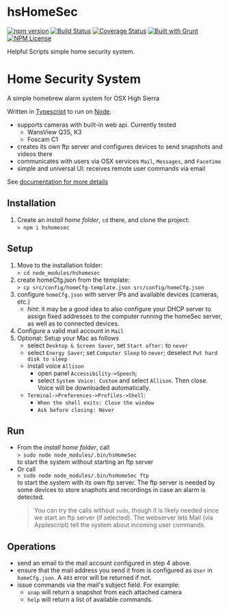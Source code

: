 hsHomeSec 
========
[![npm version](https://badge.fury.io/js/hshomesec.svg)](https://badge.fury.io/js/hshomesec)
[![Build Status](https://travis-ci.org/HelpfulScripts/hsHomeSec.svg?branch=master)](https://travis-ci.org/HelpfulScripts/hsHomeSec)
[![Coverage Status](https://coveralls.io/repos/github/HelpfulScripts/hsHomeSec/badge.svg?branch=master)](https://coveralls.io/github/HelpfulScripts/hsHomeSec?branch=master)
[![Built with Grunt](https://cdn.gruntjs.com/builtwith.svg)](https://gruntjs.com/) 
[![NPM License](https://img.shields.io/badge/license-MIT-brightgreen.svg)](https://www.npmjs.com/package/hshomesec)

Helpful Scripts simple home security system.

# Home Security System
A simple homebrew alarm system for OSX High Sierra

Written in [Typescript](typescriptlang.org) to run on [Node](nodejs.org).
- supports cameras with built-in web api. Currently tested
    - WansView Q3S, K3
    - Foscam C1
- creates its own ftp server and configures devices to send snapshots and videos there
- communicates with users via OSX services `Mail`, `Messages`, and `Facetime`
- simple and universal UI: receives remote user commands via email

See [documentation for more details](http://helpfulscripts.github.io/hsHomeSec/#!/api/hsHomeSec/0)

## Installation
1. Create an *install home folder*, `cd` there, and clone the project:<br>
`> npm i hshomesec`<br>

## Setup
1. Move to the installation folder:<br>
`> cd node_modules/hshomesec`
2. create homeCfg.json from the template:<br>
`> cp src/config/homeCfg-template.json src/config/homeCfg.json`
3. configure `homeCfg.json` with server IPs and available devices (cameras, etc.)
   - *hint*: it may be a good idea to also configure your DHCP server to assign fixed addresses to the computer running the homeSec server, as well as to connected devices.
4. Configure a valid mail account in `Mail`
5. Optional: Setup your Mac as follows
    - select `Desktop & Screen Saver`, set `Start after:` to `never`
    - select `Energy Saver`; set `Computer Sleep` to `never`; deselect `Put hard disk to sleep`
    - install voice `Allison`
        - open panel `Accessibility->Speech`; 
        - select `System Voice: Custom` and select `Allison`. Then close. 
        Voice will be downloaded automatically.
    - `Terminal->Preferences->Profiles->Shell`:
        - `When the shell exits: Close the window`
        - `Ask before closing: Never`

## Run
- From the *install home folder*, call<br>
    `> sudo node node_modules/.bin/hsHomeSec`<br>
    to start the system without starting an ftp server
- Or call<br>
    `> sudo node node_modules/.bin/hsHomeSec ftp`<br>
    to start the system with its own ftp server. The ftp server is needed 
    by some devices to store snaphots and recordings in case an alarm is 
    detected.
    > You can try the calls without `sudo`, though it is likely needed since we start an ftp server (if selected). 
    The webserver lets Mail (via Applescript) tell the system about incoming user commands.

## Operations
- send an email to the mail account configured in step 4 above.
- ensure that the mail address you send it from is configured as `User` in `homeCfg.json`. A `403` error will be returned if not.
- issue commands via the mail's subject field. For example:
   - `snap` will return a snapshot from each attached camera
   - `help` will return a list of available commands.
